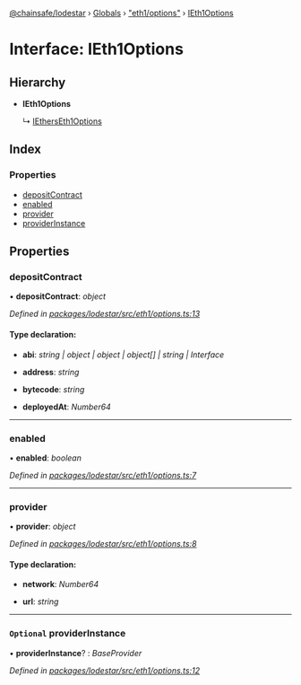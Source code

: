 [@chainsafe/lodestar](../README.md) › [Globals](../globals.md) › ["eth1/options"](../modules/_eth1_options_.md) › [IEth1Options](_eth1_options_.ieth1options.md)

# Interface: IEth1Options

## Hierarchy

* **IEth1Options**

  ↳ [IEthersEth1Options](_eth1_impl_ethers_.ietherseth1options.md)

## Index

### Properties

* [depositContract](_eth1_options_.ieth1options.md#depositcontract)
* [enabled](_eth1_options_.ieth1options.md#enabled)
* [provider](_eth1_options_.ieth1options.md#provider)
* [providerInstance](_eth1_options_.ieth1options.md#optional-providerinstance)

## Properties

###  depositContract

• **depositContract**: *object*

*Defined in [packages/lodestar/src/eth1/options.ts:13](https://github.com/ChainSafe/lodestar/blob/eb468c79c/packages/lodestar/src/eth1/options.ts#L13)*

#### Type declaration:

* **abi**: *string | object | object | object[] | string | Interface*

* **address**: *string*

* **bytecode**: *string*

* **deployedAt**: *Number64*

___

###  enabled

• **enabled**: *boolean*

*Defined in [packages/lodestar/src/eth1/options.ts:7](https://github.com/ChainSafe/lodestar/blob/eb468c79c/packages/lodestar/src/eth1/options.ts#L7)*

___

###  provider

• **provider**: *object*

*Defined in [packages/lodestar/src/eth1/options.ts:8](https://github.com/ChainSafe/lodestar/blob/eb468c79c/packages/lodestar/src/eth1/options.ts#L8)*

#### Type declaration:

* **network**: *Number64*

* **url**: *string*

___

### `Optional` providerInstance

• **providerInstance**? : *BaseProvider*

*Defined in [packages/lodestar/src/eth1/options.ts:12](https://github.com/ChainSafe/lodestar/blob/eb468c79c/packages/lodestar/src/eth1/options.ts#L12)*
